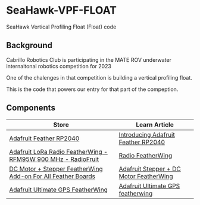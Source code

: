 # SeaHawk-VPF-FLOAT

SeaHawk Vertical Profiling Float (Float) code

## Background

Cabrillo Robotics Club is participating in the MATE ROV underwater internaitonal robotics competition for 2023

One of the chalenges in that competition is building a vertical profiling float.

This is the code that powers our entry for that part of the compeption.

## Components

| Store | Learn Article |
| -----| -----|
| [Adafruit Feather RP2040](https://www.adafruit.com/product/4884) | [Introducing Adafruit Feather RP2040](https://learn.adafruit.com/adafruit-feather-rp2040-pico/overview) |
| [Adafruit LoRa Radio FeatherWing - RFM95W 900 MHz - RadioFruit](https://www.adafruit.com/product/3231) | [Radio FeatherWing](https://learn.adafruit.com/radio-featherwing/overview) |
| [DC Motor + Stepper FeatherWing Add-on For All Feather Boards](https://www.adafruit.com/product/2927) | [Adafruit Stepper + DC Motor FeatherWing](https://learn.adafruit.com/adafruit-stepper-dc-motor-featherwing/overview) |
| [Adafruit Ultimate GPS FeatherWing](https://www.adafruit.com/product/3133) | [Adafruit Ultimate GPS featherwing](https://learn.adafruit.com/adafruit-ultimate-gps-featherwing/overview) |
